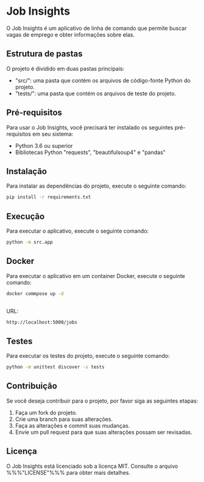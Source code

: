 # Job Insights

O Job Insights é um aplicativo de linha de comando que permite buscar vagas de emprego e obter informações sobre elas.

## Estrutura de pastas

O projeto é dividido em duas pastas principais:

- "src/": uma pasta que contém os arquivos de código-fonte Python do projeto.
- "tests/": uma pasta que contém os arquivos de teste do projeto.

## Pré-requisitos

Para usar o Job Insights, você precisará ter instalado os seguintes pré-requisitos em seu sistema:

- Python 3.6 ou superior
- Bibliotecas Python "requests", "beautifulsoup4" e "pandas"

## Instalação

Para instalar as dependências do projeto, execute o seguinte comando:

```bash
pip install -r requirements.txt

```

## Execução

Para executar o aplicativo, execute o seguinte comando:

```bash
python -m src.app

```
## Docker

Para executar o aplicativo em um container Docker, execute o seguinte comando:

```bash
docker commpose up -d
  
  ```

  URL:

  ```bash	
http://localhost:5000/jobs
  
  ```

## Testes

Para executar os testes do projeto, execute o seguinte comando:

```bash
python -m unittest discover -s tests

```

## Contribuição

Se você deseja contribuir para o projeto, por favor siga as seguintes etapas:

1. Faça um fork do projeto.
2. Crie uma branch para suas alterações.
3. Faça as alterações e commit suas mudanças.
4. Envie um pull request para que suas alterações possam ser revisadas.

## Licença

O Job Insights está licenciado sob a licença MIT. Consulte o arquivo %%%"LICENSE"%%% para obter mais detalhes.

